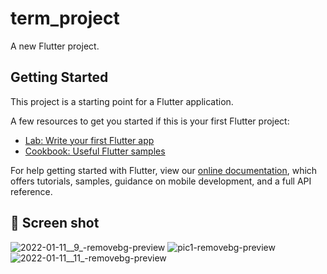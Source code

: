 # term_project

A new Flutter project.

## Getting Started

This project is a starting point for a Flutter application.

A few resources to get you started if this is your first Flutter project:

- [Lab: Write your first Flutter app](https://flutter.dev/docs/get-started/codelab)
- [Cookbook: Useful Flutter samples](https://flutter.dev/docs/cookbook)

For help getting started with Flutter, view our
[online documentation](https://flutter.dev/docs), which offers tutorials,
samples, guidance on mobile development, and a full API reference.


## 📸 Screen shot

![2022-01-11__9_-removebg-preview](https://user-images.githubusercontent.com/64138592/148940715-1267d213-27b8-4c34-9a5a-35cb7a7dc800.png)
![pic1-removebg-preview](https://user-images.githubusercontent.com/64138592/148940742-b2afd645-7002-4a1f-9c03-0f010c907a57.png)
![2022-01-11__11_-removebg-preview](https://user-images.githubusercontent.com/64138592/148940711-545fdc07-ac22-46b3-b136-03f067cf170f.png)
